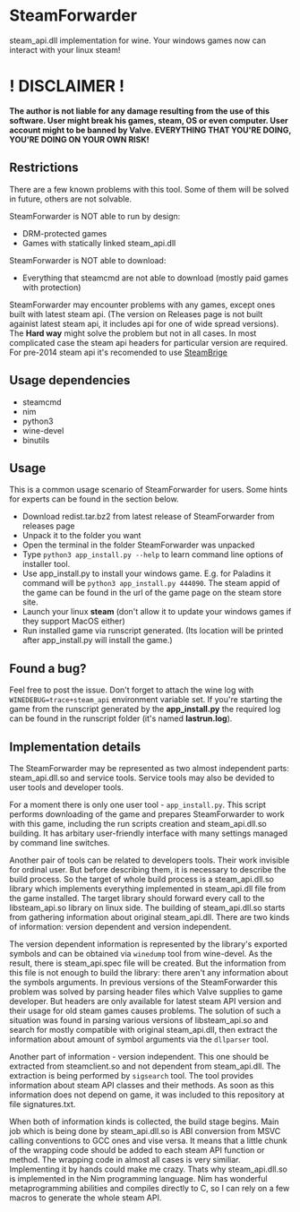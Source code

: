 # SteamForwarder
steam_api.dll implementation for wine. Your windows games now can interact with your linux steam!

# ! DISCLAIMER !
**The author is not liable for any damage resulting from the use of this software. User might break his games, steam, OS or even computer. User account might to be banned by Valve. EVERYTHING THAT YOU'RE DOING, YOU'RE DOING ON YOUR OWN RISK!**

## Restrictions
There are a few known problems with this tool. Some of them will be solved in future, others are not solvable.

SteamForwarder is NOT able to run by design:

* DRM-protected games
* Games with statically linked steam\_api.dll

SteamForwarder is NOT able to download:

* Everything that steamcmd are not able to download (mostly paid games with protection)

SteamForwarder may encounter problems with any games, except ones built with latest steam api. (The version on Releases page is not built againist latest steam api, it includes api for one of wide spread versions). The **Hard way** might solve the problem but not in all cases. In most complicated case the steam api headers for particular version are required. For pre-2014 steam api it's recomended to use [SteamBrige](https://github.com/sirnuke/steambridge)

## Usage dependencies
* steamcmd
* nim
* python3
* wine-devel
* binutils

## Usage

This is a common usage scenario of SteamForwarder for users.
Some hints for experts can be found in the section below.

* Download redist.tar.bz2 from latest release of SteamForwarder from releases page
* Unpack it to the folder you want
* Open the terminal in the folder SteamForwarder was unpacked
* Type `python3 app_install.py --help` to learn command line options of installer tool.
* Use app\_install.py to install your windows game. E.g. for Paladins it command will be `python3 app_install.py 444090`. The steam appid of the game can be found in the url of the game page on the steam store site.
* Launch your linux **steam** (don't allow it to update your windows games if they support MacOS either)
* Run installed game via runscript generated. (Its location will be printed after app\_install.py will install the game.)

## Found a bug?
Feel free to post the issue. Don't forget to attach the wine log with `WINEDEBUG=trace+steam_api` environment variable set.
If you're starting the game from the runscript generated by the **app_install.py** the required log can be found in the
runscript folder (it's named **lastrun.log**).

## Implementation details
The SteamForwarder may be represented as two almost independent parts:
steam\_api.dll.so and service tools. Service tools may also be
devided to user tools and developer tools.

For a moment there is only one user tool - `app_install.py`. This script
performs downloading of the game and prepares SteamForwarder to work with
this game, including the run scripts creation and steam\_api.dll.so building.
It has arbitary user-friendly interface with many settings managed by command
line switches.

Another pair of tools can be related to developers tools. Their work invisible
for ordinal user. But before describing them, it is necessary to describe the
build process. So the target of whole build process is a steam\_api.dll.so
library which implements everything implemented in steam\_api.dll file from
the game installed. The target library should forward every call to the
libsteam\_api.so library on linux side. The building of steam\_api.dll.so
starts from gathering information about original steam\_api.dll. There are
two kinds of information: version dependent and version independent.

The version dependent information is represented by the library's exported
symbols and can be obtained via `winedump` tool from wine-devel.
As the result, there is steam\_api.spec file will be created. But the
information from this file is not enough to build the library: there aren't
any information about the symbols arguments. In previous versions of
the SteamForwarder this problem was solved by parsing header files which
Valve supplies to game developer. But headers are only available for latest
steam API version and their usage for old steam games causes problems.
The solution of such a situation was found in parsing various versions
of libsteam\_api.so and search for mostly compatible with original
steam\_api.dll, then extract the information about amount of symbol arguments
via the `dllparser` tool.

Another part of information - version independent. This one should be extracted
from steamclient.so and not dependent from steam\_api.dll. The extraction is
being performed by `sigsearch` tool. The tool provides information about
steam API classes and their methods. As soon as this information does not
depend on game, it was included to this repository at file signatures.txt.

When both of information kinds is collected, the build stage begins.
Main job which is being done by steam\_api.dll.so is
ABI conversion from MSVC calling conventions to GCC ones and vise versa.
It means that a little chunk of the wrapping code should be added to
each steam API function or method. The wrapping code in almost all cases
is very similiar. Implementing it by hands could make me crazy.
Thats why steam\_api.dll.so is implemented in the Nim programming language.
Nim has wonderful metaprogramming abilities and compiles directly to C,
so I can rely on a few macros to generate the whole steam API.
